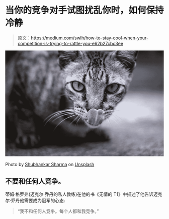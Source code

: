 # 当你的竞争对手试图扰乱你时，如何保持冷静

> 原文：<https://medium.com/swlh/how-to-stay-cool-when-your-competition-is-trying-to-rattle-you-e62b27cbc3ee>

![](img/0bf7e156a0a187d38b13e88755577c5d.png)

Photo by [Shubhankar Sharma](https://unsplash.com/@shubhankars19?utm_source=medium&utm_medium=referral) on [Unsplash](https://unsplash.com?utm_source=medium&utm_medium=referral)

## 不要和任何人竞争。

蒂姆·格罗弗(迈克尔·乔丹的私人教练)在他的书《无情的 T1》中描述了他告诉迈克尔·乔丹他需要成为冠军的心态:

> “我不和任何人竞争。每个人都和我竞争。”